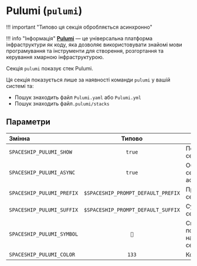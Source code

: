 # Pulumi (`pulumi`)

!!! important "Типово ця секція обробляється асинхронно"

!!! info "Інформація"
    [**Pulumi**](https://www.pulumi.com/) — це універсальна платформа інфраструктури як коду, яка дозволяє використовувати знайомі мови програмування та інструменти для створення, розгортання та керування хмарною інфраструктурою.

Секція `pulumi` показує стек Pulumi.

Ця секція показується лише за наявності команди `pulumi` у вашій системі та:

* Пошук знаходить файл `Pulumi.yaml` або `Pulumi.yml`
* Пошук знаходить файл`.pulumi/stacks`

## Параметри

| Змінна                    |               Типово               | Опис                                     |
|:------------------------- |:----------------------------------:| ---------------------------------------- |
| `SPACESHIP_PULUMI_SHOW`   |               `true`               | Показати секцію                          |
| `SPACESHIP_PULUMI_ASYNC`  |               `true`               | Обробляти секцію асинхронно              |
| `SPACESHIP_PULUMI_PREFIX` | `$SPACESHIP_PROMPT_DEFAULT_PREFIX` | Префікс секції                           |
| `SPACESHIP_PULUMI_SUFFIX` | `$SPACESHIP_PROMPT_DEFAULT_SUFFIX` | Суфікс секції                            |
| `SPACESHIP_PULUMI_SYMBOL` |                ``                 | Символ, що показується на початку секції |
| `SPACESHIP_PULUMI_COLOR`  |               `133`                | Колір секції                             |
